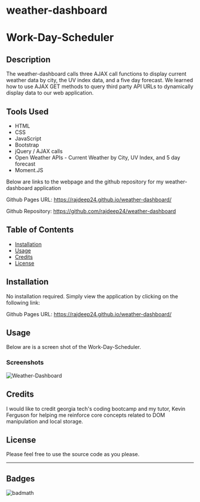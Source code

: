 # weather-dashboard

# Work-Day-Scheduler

## Description

The weather-dashboard calls three AJAX call functions to display current weather data by city, the UV index data, and a five day forecast. We learned how to use AJAX GET methods to query third party API URLs to dynamically display data to our web application.

## Tools Used

- HTML
- CSS
- JavaScript
- Bootstrap
- jQuery / AJAX calls
- Open Weather APIs - Current Weather by City, UV Index, and 5 day forecast
- Moment.JS

Below are links to the webpage and the github repository for my weather-dashboard application

Github Pages URL: <https://rajdeep24.github.io/weather-dashboard/>

Github Repository: <https://github.com/rajdeep24/weather-dashboard>

## Table of Contents

- [Installation](#installation)
- [Usage](#usage)
- [Credits](#credits)
- [License](#license)

## Installation

No installation required. Simply view the application by clicking on the following link:

Github Pages URL: <https://rajdeep24.github.io/weather-dashboard/>

## Usage

Below are is a screen shot of the Work-Day-Scheduler.

### Screenshots

![Weather-Dashboard]()

## Credits

I would like to credit georgia tech's coding bootcamp and my tutor, Kevin Ferguson for helping me reinforce core concepts related to DOM manipulation and local storage.

## License

Please feel free to use the source code as you please.

---

## Badges

![badmath](https://img.shields.io/website?down_color=yellow&down_message=Ofline&up_color=Blue&up_message=Online&url=https%3A%2F%2Fimg.shields.io%2Fwebsite%2FPROTOCOL%2FURLREST.svg.)
